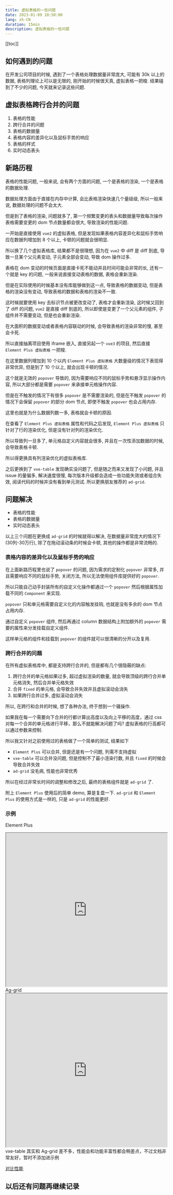 ```yaml
---
title: 虚拟表格的一些问题
date: 2023-01-09 10:50:00
lang: zh-CN
duration: 15min
description: 虚拟表格的一些问题
---
```


[[toc]]

## 如何遇到的问题
在开发公司项目的时候, 遇到了一个表格处理数据量非常庞大, 可能有 30k 以上的数据, 表格列理论上可以是无限的, 刚开始的时候很天真, 虚拟表格一把梭.
结果碰到了不少的问题, 今天就来记录这些问题.

## 虚拟表格跨行合并的问题
1. 表格的性能
2. 跨行合并的问题
3. 表格的数据量
4. 表格内容的差异化以及鼠标手势的响应
5. 表格的样式
7. 实时动态表头

## 新路历程
表格的性能问题, 一般来说, 会有两个方面的问题, 一个是表格的渲染, 一个是表格的数据处理.

数据处理方面由于直接在内存中计算, 会比表格渲染快速几个量级级, 所以一般来说, 数据处理的问题不会太大.

但是到了表格的渲染, 问题就多了, 第一个频繁变更的表头和数据量导致每次操作表格需要变更的 dom 节点数量都会很大, 导致渲染的性能问题.

一开始是直接使用 `vue2` 的虚拟表格, 但是发现如果表格内容差异化和鼠标手势响应在数据列增加到 8 个以上, 卡顿的问题就会很明显.

所以换了几个虚拟表格库, 结果都不是很理想, 因为在 `vue2` 中 diff 是 diff 到底, 导致一旦某个父元素变动, 子元素全部会变动, 导致 dom 操作过多.

表格在 dom 变动的时候页面是直接卡死不能动并且时间可能会非常的长, 还有一个就是 key 的问题, 一般来说直接变动表格的数据, 表格会重新渲染.

但是在实际使用的时候基本没有库能够做到这一点, 导致表格的数据变动, 但是表格的渲染没有变动, 导致表格的数据和表格的渲染不一致.

这时候就要使用 key 去标识节点被更改变动了, 表格才会重新渲染, 这时候又回到了 diff 的问题, `vue2` 是直接 diff 到底的, 所以即使是变更了一个父元素的组件, 子组件并不需要变动, 但是也会重新渲染.

在大面积的数据变动或者表格内容联动的时候, 会导致表格的渲染非常的慢, 甚至会卡死.

所以直接抽离项目使用 iframe 嵌入, 直接另起一个 `vue3` 的项目, 然后直接 `Element Plus 虚拟表格` 一把梭.

在这里数据列增加到 10 个以内 `Element Plus 虚拟表格` 大数量级的情况下表现得非常优异, 但是到了 10 个以上, 就会出现卡顿的情况.

这个就是无效的 `popover` 导致的, 因为需要响应不同的鼠标手势和悬浮显示操作内容, 所以大部分都是需要 `popover` 来承接单元格操作内容.

但是在不触发的情况下有很多 `popover` 是不需要渲染的, 但是在不触发 `popover` 的情况下会保留 `popover` 的部分 dom 节点, 即使不触发 `popover` 也会占用内存.

这里也就是为什么数据列数一多, 表格就会卡顿的原因.

在查看了 `Element Plus 虚拟表格` 属性和代码之后发现, `Element Plus 虚拟表格` 只针对了行的渲染优化, 但是没有针对列的渲染优化.

所以导致列一旦多了, 单元格自定义内容就会很多, 并且在一次性添加数据的时候, 会导致表格卡顿.

所以得更换具有列渲染优化的虚拟表格库.

之后更换到了 `vxe-table` 发现确实没问题了, 但是随之而来又发现了小问题, 并且 issue 的量偏多, 解决速度很慢, 每次版本升级都会造成一些功能失效或者组合失效, 阅读代码的时候并没有看到单元测试. 所以更换朋友推荐的 `ad-grid`.

## 问题解决

- 表格的性能
- 表格的数据量
- 实时动态表头

以上三个问题在更换成 `ad-grid` 的时候就得以解决, 在数据量非常庞大的情况下(30列-30万行), 除了在拖动滚动条的时候会卡顿, 其他的操作都是非常流畅的.

### 表格内容的差异化以及鼠标手势的响应

在上面新路历程里也说了 `popover` 的问题, 因为需求的定制化 `popover` 非常多, 并且需要响应不同的鼠标手势, 关闭方法, 所以无法使用组件库提供好的 `popover`.

所以只能自己动手封装所有的自定义化操作都通过一个 `popover` 然后根据属性加载不同的 `Component` 来实现.

`popover` 只和单元格需要自定义化的内容触发挂钩, 也就是没有多余的 dom 节点占用内存.

通过自定义 `popover` 组件, 然后再通过 column 数据结构上附加额外的 `popover` 需要的属性来分发挂载自定义组件.

这样单元格的组件和挂载到 `popover` 的组件就可以很清晰的分开以及复用.

### 跨行合并的问题

在所有虚拟表格库中, 都是支持跨行合并的, 但是都有几个很隐蔽的缺点:

1. 跨行合并的单元格如果过多, 超过虚拟渲染的数量, 就会导致顶级的跨行合并单元格消失, 然后合并单元格失效
2. 合并 `fixed` 的单元格, 会导致合并失效并且虚拟滚动会消失
3. 如果跨行合并过多, 虚拟滚动会消失

所以, 在跨行和合并的时候, 想了各种办法, 终于想到一个骚操作.

如果我在每一个需要向下合并的行都计算出高度以及向上平移的高度，通过 css 对每一个合并的单元格进行平移，那么不就能解决问题了吗? 虚拟表格的行高都可以通过参数来控制.

所以我又针对之前使用过的表格做了一个简单的测试, 结果如下

- `Element Plus` 可以合并, 但是还是有一个问题, 列需不支持虚拟
- `vxe-table` 可以合并没问题, 但是控制不了最小渲染行数, 并且 `fixed` 的时候会导致合并失效
- `ad-grid` 没毛病, 性能也非常优秀

所以在经过非常长时间的调整和修改之后, 最终的表格组件就是 `ad-grid` 了.

附上 `Element Plus` 使用后的简单 demo, 算是复盘一下. `ad-grid` 和 `Element Plus` 的使用方式是一样的, 只是 `ad-grid` 的性能更好.


### 示例
Element Plus
<iframe style="width: 100%;overflow: hidden;height: 480px;" src="http://virtual-demo.baii.icu/#/"></iframe>
Ag-grid
<iframe style="width: 100%;overflow: hidden;height: 480px;" src="http://virtual-demo.baii.icu/#/grid"></iframe>
vxe-table
其实和 Ag-grid 差不多，性能会和功能丰富性都会稍差点，不过文档非常友好，暂时不添加进示例

[对比性能](http://virtual-demo.baii.icu/#/contrast)

## 以后还有问题再继续记录
